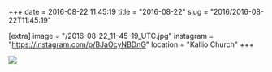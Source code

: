 +++
date = 2016-08-22 11:45:19
title = "2016-08-22"
slug = "2016/2016-08-22T11:45:19"

[extra]
image = "/2016-08-22_11-45-19_UTC.jpg"
instagram = "https://instagram.com/p/BJaOcyNBDnG"
location = "Kallio Church"
+++

<img src="/2016-08-22_11-45-19_UTC.jpg" />
